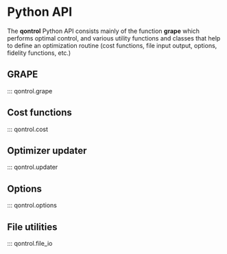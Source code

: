 # Python API

The **qontrol** Python API consists mainly of the function **grape** which performs optimal control, and various utility functions and classes that help to define an optimization routine (cost functions, file input output, options, fidelity functions, etc.)

## GRAPE

::: qontrol.grape

## Cost functions

::: qontrol.cost

## Optimizer updater

::: qontrol.updater

## Options

::: qontrol.options

## File utilities

::: qontrol.file_io

